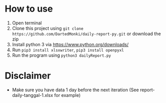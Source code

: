 # How to use
1. Open terminal
2. Clone this project using `git clone https://github.com/DartedMonki/daily-report-py.git` or download the zip
3. Install python 3 via https://www.python.org/downloads/
4. Run `pip3 install xlsxwriter`, `pip3 install openpyxl`
5. Run the program using `python3 dailyReport.py`

# Disclaimer
- Make sure you have data 1 day before the next iteration (See report-daily-tanggal-1.xlsx for example)
